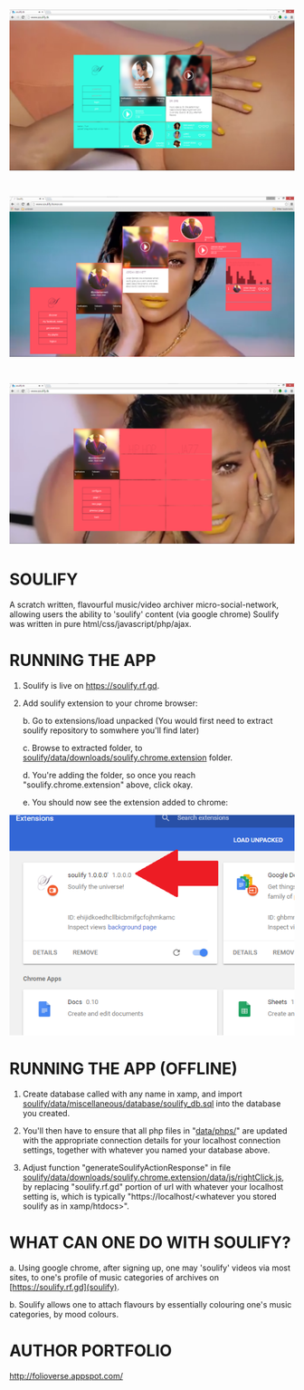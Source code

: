 ![Alt text](https://github.com/JordanMicahBennett/SOULIFY/blob/master/source-code/data/images/captures/0.png?raw=true "default page")
=============================
![Alt text](https://github.com/JordanMicahBennett/SOULIFY/blob/master/source-code/data/images/captures/1.png?raw=true "default page")
=============================
![Alt text](https://github.com/JordanMicahBennett/SOULIFY/blob/master/source-code/data/images/captures/2.png?raw=true "default page")
=============================


SOULIFY
=======
A scratch written, flavourful music/video archiver micro-social-network, allowing users the ability to 'soulify' content (via google chrome) 
Soulify was written in pure html/css/javascript/php/ajax.


RUNNING THE APP 
=======
1. Soulify is live on https://soulify.rf.gd. 

2. Add soulify extension to your chrome browser:

	b. Go to extensions/load unpacked (You would first need to extract soulify repository to somwhere you'll find later)

	c. Browse to extracted folder, to [soulify/data/downloads/soulify.chrome.extension](https://github.com/JordanMicahBennett/SOULIFY/tree/master/data/downloads/soulify.chrome.extension) folder.

	d. You're adding the folder, so once you reach "soulify.chrome.extension" above, click okay.

	e. You should now see the extension added to chrome:

![Alt text]( https://github.com/JordanMicahBennett/SOULIFY/blob/master/data/miscellaneous/screens/extensionAdded.png "default page")



RUNNING THE APP (OFFLINE)
=======
1. Create database called with any name in xamp, and import [soulify/data/miscellaneous/database/soulify_db.sql](https://github.com/JordanMicahBennett/SOULIFY/tree/master/data/miscellaneous/database/soulify_db.sql) into the database you created.

2. You'll then have to ensure that all php files in "[data/phps/](https://github.com/JordanMicahBennett/SOULIFY/tree/master/data/phps)" are updated with the appropriate connection details for your localhost connection settings, together with whatever you named your database above.

3. Adjust function "generateSoulifyActionResponse" in file  [soulify/data/downloads/soulify.chrome.extension/data/js/rightClick.js](https://github.com/JordanMicahBennett/SOULIFY/tree/master/data/downloads/soulify.chrome.extension/data/js/rightClick.js), by replacing "soulify.rf.gd" portion of url with whatever your localhost setting is, which is typically "https://localhost/<whatever you stored soulify as in xamp/htdocs>".


WHAT CAN ONE DO WITH SOULIFY?
=============================


  a. Using google chrome, after signing up, one may 'soulify' videos via most sites, to one's profile of music categories of archives on [https://soulify.rf.gd](soulify).

  b. Soulify allows one to attach flavours by essentially colouring one's music categories, by mood colours.


AUTHOR PORTFOLIO
============================================
http://folioverse.appspot.com/
